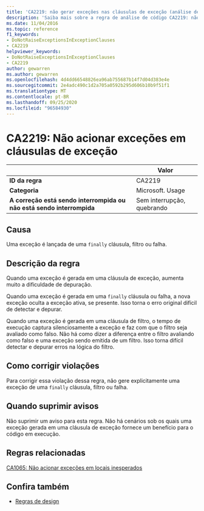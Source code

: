 ```yaml
---
title: 'CA2219: não gerar exceções nas cláusulas de exceção (análise de código)'
description: 'Saiba mais sobre a regra de análise de código CA2219: não gerar exceções nas cláusulas de exceção'
ms.date: 11/04/2016
ms.topic: reference
f1_keywords:
- DoNotRaiseExceptionsInExceptionClauses
- CA2219
helpviewer_keywords:
- DoNotRaiseExceptionsInExceptionClauses
- CA2219
author: gewarren
ms.author: gewarren
ms.openlocfilehash: 4d4dd66548826ea96ab755687b14f7d04d383e4e
ms.sourcegitcommit: 2e4adc490c1d2a705a0592b295d606b10b9f51f1
ms.translationtype: MT
ms.contentlocale: pt-BR
ms.lasthandoff: 09/25/2020
ms.locfileid: "96584930"
---
```

# <a name="ca2219-do-not-raise-exceptions-in-exception-clauses"></a>CA2219: Não acionar exceções em cláusulas de exceção

| | Valor |
|-|-|
| **ID da regra** |CA2219|
| **Categoria** |Microsoft. Usage|
| **A correção está sendo interrompida ou não está sendo interrompida** |Sem interrupção, quebrando|

## <a name="cause"></a>Causa

Uma exceção é lançada de uma `finally` cláusula, filtro ou falha.

## <a name="rule-description"></a>Descrição da regra

Quando uma exceção é gerada em uma cláusula de exceção, aumenta muito a dificuldade de depuração.

Quando uma exceção é gerada em uma `finally` cláusula ou falha, a nova exceção oculta a exceção ativa, se presente. Isso torna o erro original difícil de detectar e depurar.

Quando uma exceção é gerada em uma cláusula de filtro, o tempo de execução captura silenciosamente a exceção e faz com que o filtro seja avaliado como falso. Não há como dizer a diferença entre o filtro avaliando como falso e uma exceção sendo emitida de um filtro. Isso torna difícil detectar e depurar erros na lógica do filtro.

## <a name="how-to-fix-violations"></a>Como corrigir violações

Para corrigir essa violação dessa regra, não gere explicitamente uma exceção de uma `finally` cláusula, filtro ou falha.

## <a name="when-to-suppress-warnings"></a>Quando suprimir avisos

Não suprimir um aviso para esta regra. Não há cenários sob os quais uma exceção gerada em uma cláusula de exceção fornece um benefício para o código em execução.

## <a name="related-rules"></a>Regras relacionadas

[CA1065: Não acionar exceções em locais inesperados](ca1065.md)

## <a name="see-also"></a>Confira também

- [Regras de design](design-warnings.md)
